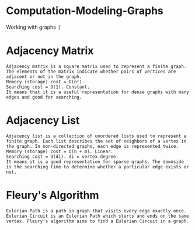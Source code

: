 # Computation-Modeling-Graphs
Working with graphs :)

  # Adjacency Matrix
    Adjacency matrix is a square matrix used to represent a finite graph. The elements of the matrix indicate whether pairs of vertices are adjacent or not in the graph. 
    Memory (storage) cost = O(n²).
    Searching cost = O(1). Constant.
    It means that it is a useful representation for dense graphs with many edges and good for searching.
    
  # Adjacency List
    Adjacency list is a collection of unordered lists used to represent a finite graph. Each list describes the set of neighbors of a vertex in the graph. In non-directed graphs, each edge is represented twice.
    Memory (storage) cost = O(n + m). Linear.
    Searching cost = O(di). di = vertex degree.
    It means it is a good representation for sparse graphs. The downside is the searching time to determine whether a particular edge exists or not.
    
  # Fleury's Algorithm
    Eulerian Path is a path in graph that visits every edge exactly once. Eulerian Circuit is an Eulerian Path which starts and ends on the same vertex. Fleury's algorithm aims to find a Eulerian Circuit in a graph.
    

